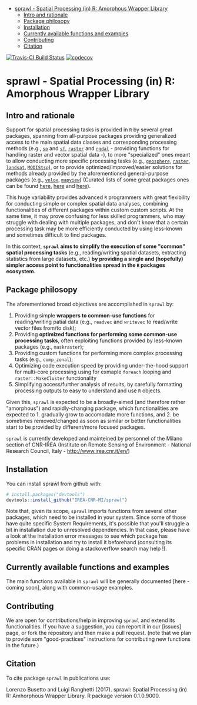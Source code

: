 
-   [sprawl - Spatial Processing (in) R: Amorphous Wrapper Library](#sprawl---spatial-processing-in-r-amorphous-wrapper-library)
    -   [Intro and rationale](#intro-and-rationale)
    -   [Package philosopy](#package-philosopy)
    -   [Installation](#installation)
    -   [Currently available functions and examples](#currently-available-functions-and-examples)
    -   [Contributing](#contributing)
    -   [Citation](#citation)

<!-- README.md is generated from README.Rmd. Please edit that file -->
[![Travis-CI Build Status](https://travis-ci.org/IREA-CNR-MI/sprawl.svg?branch=master)](https://travis-ci.org/IREA-CNR-MI/sprawl) 
[![codecov](https://codecov.io/gh/IREA-CNR-MI/sprawl/branch/master/graph/badge.svg?token=0yWdr6gWG7)](https://codecov.io/gh/IREA-CNR-MI/sprawl)



sprawl - Spatial Processing (in) R: Amorphous Wrapper Library
=============================================================

Intro and rationale
-------------------

Support for spatial processing tasks is provided in `R` by several great packages, spanning from all-purpose packages providing generalized access to the main spatial data classes and corresponding processing methods (e.g., [`sp`](https://cran.r-project.org/web/packages/sp/index.html) and [`sf`](https://cran.r-project.org/web/packages/sf/index.html), [`raster`](https://cran.r-project.org/web/packages/raster/index.html) and [`rgdal`](https://cran.r-project.org/web/packages/rgdal/index.html) - providing functions for handling raster and vector spatial data -), to more "specialized" ones meant to allow conducting more specific processing tasks (e.g., [`geosphere`](https://cran.r-project.org/web/packages/geosphere/index.html), [`raster`](https://cran.r-project.org/web/packages/raster/index.html), [`landsat`](https://cran.r-project.org/web/packages/landsat/index.html), [`MODIStsp`](https://cran.r-project.org/web/packages/MODIStsp/index.html)), or to provide optimized/improved/easier solutions for methods already provided by the aforementioned general-purpose packages (e.g., [`velox`](https://cran.r-project.org/web/packages/velox/index.html), [`mapview`](https://cran.r-project.org/web/packages/mapview/index.html)) (Curated lists of some great packages ones can be found [here](https://cran.r-project.org/web/views/Spatial.html), [here](https://ropensci.org/blog/blog/2016/11/22/geospatial-suite) and [here](https://github.com/ropensci/maptools)).

This huge variability provides advanced `R` programmers with great flexibility for conducting simple or complex spatial data analyses, combining functionalities of different packages within custom custom scripts. At the same time, it may prove confusing for less skilled programmers, who may struggle with dealing with multiple packages, and don't know that a certain processing task may be more efficiently conducted by using less-known and sometimes difficult to find packages.

In this context, **`sprawl` aims to simplify the execution of some "common" spatial processing tasks** (e.g., reading/writing spatial datasets, extracting statistics from large datasets, etc.) **by providing a single and (hopefully) simpler access point to functionalities spread in the `R` packages ecosystem.**

Package philosopy
-----------------

The aforementioned broad objectives are accomplished in `sprawl` by:

1.  Providing simple **wrappers to common-use functions** for reading/writing patial data (e.g., `readvec` and `writevec` to read/write vector files from/to disk);
2.  Providing **optimized functions for performing some common-use processing tasks**, often exploiting functions provided by less-known packages (e.g., `maskraster`);
3.  Providing custom functions for performing more complex processing tasks (e.g., `comp_zonal`);
4.  Optimizing code execution speed by providing under-the-hood support for multi-core processing using for exmaple `foreach` looping and `raster::MakeCluster` functionality
5.  Simplifying access/further analysis of results, by carefully formatting processing outputs to easy to understand and use `R` objects.

Given this, `sprawl` is expected to be a broadly-aimed (and therefore rather "amorphous") and rapidly-changing package, which functionalities are expected to 1. gradually grow to accomodate more functions, and 2. be sometimes removed/changed as soon as similar or better functionalities start to be provided by different/more focused packages.

`sprawl` is currently developed and mainteined by personnel of the Milano section of CNR-IREA (Institute on Remote Sensing of Environment - National Research Council, Italy - <http://www.irea.cnr.it/en/>)

Installation
------------

You can install sprawl from github with:

``` r
# install.packages("devtools")
devtools::install_github("IREA-CNR-MI/sprawl")
```

Note that, given its scope, `sprawl` imports functions from several other packages, which need to be installed in your system. Since some of those have quite specific System Requirements, it's possible that you'll struggle a bit in installation due to unresolved dependencies. In that case, please have a look at the installation error messages to see which package has problems in installation and try to install it beforehand (consulting its specific CRAN pages or doing a stackoverflow search may help !).

Currently available functions and examples
------------------------------------------

The main functions available in `sprawl` will be generally documented \[here - coming soon\], along with common-usage examples.

Contributing
------------

We are open for contributions/help in improving `sprawl` and extend its functionalities. If you have a suggestion, you can report it in our \[issues\] page, or fork the repository and then make a pull request. (note that we plan to provide som "good-practices" instructions for contributing new functions in the future.)

Citation
--------

To cite package `sprawl` in publications use:

Lorenzo Busetto and Luigi Ranghetti (2017). sprawl: Spatial Processing (in) R: Amhorphous Wrapper Library. R package version 0.1.0.9000.
